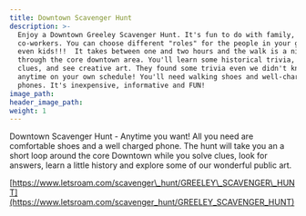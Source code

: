 ```yaml
---
title: Downtown Scavenger Hunt
description: >-
  Enjoy a Downtown Greeley Scavenger Hunt. It's fun to do with family, friends,
  co-workers. You can choose different "roles" for the people in your group -
  even kids!!!  It takes between one and two hours and the walk is a nice loop
  through the core downtown area. You'll learn some historical trivia, solve
  clues, and see creative art. They found some trivia even we didn't know!!! Go
  anytime on your own schedule! You'll need walking shoes and well-charged
  phones. It's inexpensive, informative and FUN!
image_path:
header_image_path:
weight: 1
---
```


Downtown Scavenger Hunt - Anytime you want! All you need are comfortable shoes and a well charged phone. The hunt will take you an a short loop around the core Downtown while you solve clues, look for answers, learn a little history and explore some of our wonderful public art.

[https://www.letsroam.com/scavenger\_hunt/GREELEY\_SCAVENGER\_HUNT](https://www.letsroam.com/scavenger_hunt/GREELEY_SCAVENGER_HUNT)